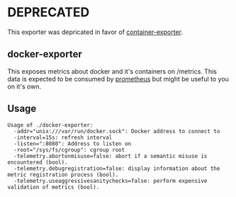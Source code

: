 # DEPRECATED
This exporter was depricated in favor of [container-exporter](http://github.com/discordianfish/container-exporter).

## docker-exporter

This exposes metrics about docker and it's containers on /metrics.
This data is expected to be consumed by [prometheus](http://github.com/prometheus/prometheus)
but might be useful to you on it's own.


## Usage

    Usage of ./docker-exporter:
      -addr="unix:///var/run/docker.sock": Docker address to connect to
      -interval=15s: refresh interval
      -listen=":8080": Address to listen on
      -root="/sys/fs/cgroup": cgroup root
      -telemetry.abortonmisuse=false: abort if a semantic misuse is encountered (bool).
      -telemetry.debugregistration=false: display information about the metric registration process (bool).
      -telemetry.useaggressivesanitychecks=false: perform expensive validation of metrics (bool).
